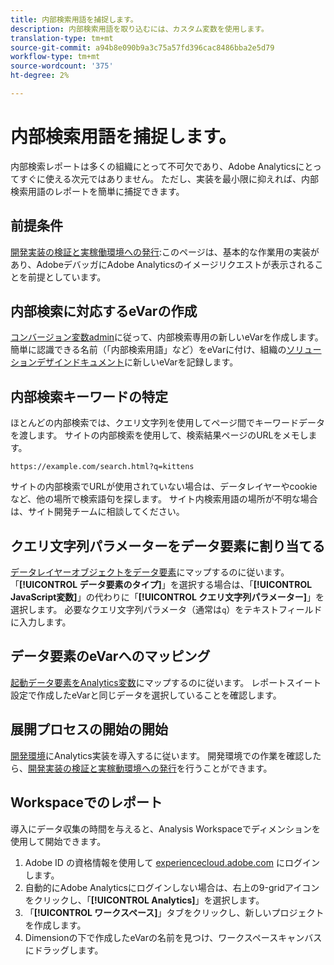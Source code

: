 ```yaml
---
title: 内部検索用語を捕捉します。
description: 内部検索用語を取り込むには、カスタム変数を使用します。
translation-type: tm+mt
source-git-commit: a94b8e090b9a3c75a57fd396cac8486bba2e5d79
workflow-type: tm+mt
source-wordcount: '375'
ht-degree: 2%

---
```



# 内部検索用語を捕捉します。

内部検索レポートは多くの組織にとって不可欠であり、Adobe Analyticsにとってすぐに使える次元ではありません。 ただし、実装を最小限に抑えれば、内部検索用語のレポートを簡単に捕捉できます。

## 前提条件

[開発実装の検証と実稼働環境への発行](../launch/validate-publish-prod.md):このページは、基本的な作業用の実装があり、AdobeデバッガにAdobe Analyticsのイメージリクエストが表示されることを前提としています。

## 内部検索に対応するeVarの作成

[コンバージョン変数admin](/help/admin/admin/conversion-var-admin/conversion-var-admin.md)に従って、内部検索専用の新しいeVarを作成します。 簡単に認識できる名前（「内部検索用語」など）をeVarに付け、組織の[ソリューションデザインドキュメント](../prepare/solution-design.md)に新しいeVarを記録します。

## 内部検索キーワードの特定

ほとんどの内部検索では、クエリ文字列を使用してページ間でキーワードデータを渡します。 サイトの内部検索を使用して、検索結果ページのURLをメモします。

`https://example.com/search.html?q=kittens`

サイトの内部検索でURLが使用されていない場合は、データレイヤーやcookieなど、他の場所で検索語句を探します。 サイト内検索用語の場所が不明な場合は、サイト開発チームに相談してください。

## クエリ文字列パラメーターをデータ要素に割り当てる

[データレイヤーオブジェクトをデータ要素](../launch/layer-to-elements.md)にマップするのに従います。 「**[!UICONTROL データ要素のタイプ]**」を選択する場合は、「**[!UICONTROL JavaScript変数]**」の代わりに「**[!UICONTROL クエリ文字列パラメーター]**」を選択します。 必要なクエリ文字列パラメータ（通常は`q`）をテキストフィールドに入力します。

## データ要素のeVarへのマッピング

[起動データ要素をAnalytics変数](../launch/elements-to-variable.md)にマップするのに従います。 レポートスイート設定で作成したeVarと同じデータを選択していることを確認します。

## 展開プロセスの開始の開始

[開発環境](../launch/deploy-dev.md)にAnalytics実装を導入するに従います。 開発環境での作業を確認したら、[開発実装の検証と実稼動環境への発行](../launch/validate-publish-prod.md)を行うことができます。

## Workspaceでのレポート

導入にデータ収集の時間を与えると、Analysis Workspaceでディメンションを使用して開始できます。

1. Adobe ID の資格情報を使用して [experiencecloud.adobe.com](https://experiencecloud.adobe.com) にログインします。
2. 自動的にAdobe Analyticsにログインしない場合は、右上の9-gridアイコンをクリックし、「**[!UICONTROL Analytics]**」を選択します。
3. 「**[!UICONTROL ワークスペース]**」タブをクリックし、新しいプロジェクトを作成します。
4. Dimensionの下で作成したeVarの名前を見つけ、ワークスペースキャンバスにドラッグします。
